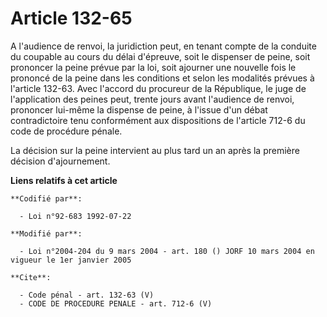 # Article 132-65

A l'audience de renvoi, la juridiction peut, en tenant compte de la conduite du coupable au cours du délai d'épreuve, soit le
dispenser de peine, soit prononcer la peine prévue par la loi, soit ajourner une nouvelle fois le prononcé de la peine dans
les conditions et selon les modalités prévues à l'article 132-63. Avec l'accord du procureur de la République, le juge de
l'application des peines peut, trente jours avant l'audience de renvoi, prononcer lui-même la dispense de peine, à l'issue
d'un débat contradictoire tenu conformément aux dispositions de l'article 712-6 du code de procédure pénale. 

La décision sur la peine intervient au plus tard un an après la première décision d'ajournement.

**Liens relatifs à cet article**

	**Codifié par**:

	  - Loi n°92-683 1992-07-22

	**Modifié par**:

	  - Loi n°2004-204 du 9 mars 2004 - art. 180 () JORF 10 mars 2004 en vigueur le 1er janvier 2005

	**Cite**:

	  - Code pénal - art. 132-63 (V)
	  - CODE DE PROCEDURE PENALE - art. 712-6 (V)
